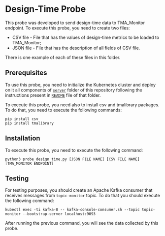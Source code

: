 # Design-Time Probe
This probe was developed to send design-time data to TMA_Monitor endpoint. To execute this probe, you need to create two files:

- CSV file - File that has the values of design-time metrics to be loaded to TMA_Monitor;
- JSON file - File that has the description of all fields of CSV file.

There is one example of each of these files in this folder.

## Prerequisites
To use this probe, you need to initialize the Kubernetes cluster and deploy on it all components of [`server`](https://github.com/eubr-atmosphere/tma-framework-m/tree/master/development/server) folder of this repository following the instructions present in [`README`](https://github.com/eubr-atmosphere/tma-framework-m/tree/master/development/server/README.md)  file of that folder.

To execute this probe, you need also to install csv and tmalibrary packages. To do that, you need to execute the following commands:

```
pip install csv
pip install tmalibrary
```

## Installation

To execute this probe, you need to execute the following command:

```
python3 probe_design_time.py [JSON FILE NAME] [CSV FILE NAME] [TMA_MONITOR ENDPOINT]
```

## Testing

For testing purposes, you should create an Apache Kafka consumer that receives messages from `topic-monitor` topic. To do that you should execute the following command:

```
kubectl exec -ti kafka-0 -- kafka-console-consumer.sh --topic topic-monitor --bootstrap-server localhost:9093
```

After running the previous command, you will see the data collected by this probe.
